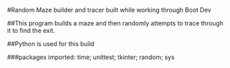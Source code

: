 #Random Maze builder and tracer built while working through Boot Dev

##This program builds a maze and then randomly attempts to trace through it to find the exit.

##Python is used for this build

###packages imported: time; unittest; tkinter; random; sys

